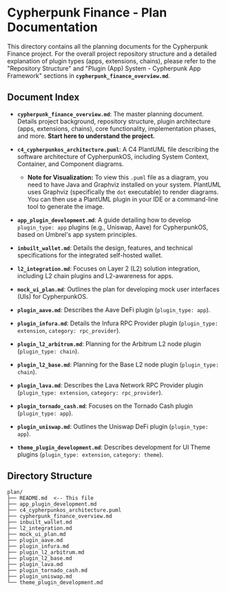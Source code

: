 # Cypherpunk Finance - Plan Documentation

This directory contains all the planning documents for the Cypherpunk Finance project.
For the overall project repository structure and a detailed explanation of plugin types (apps, extensions, chains), please refer to the "Repository Structure" and "Plugin (App) System - Cypherpunk App Framework" sections in **`cypherpunk_finance_overview.md`**.

## Document Index

-   **`cypherpunk_finance_overview.md`**: The master planning document. Details project background, repository structure, plugin architecture (apps, extensions, chains), core functionality, implementation phases, and more. **Start here to understand the project.**

-   **`c4_cypherpunkos_architecture.puml`**: A C4 PlantUML file describing the software architecture of CypherpunkOS, including System Context, Container, and Component diagrams.
    *   **Note for Visualization:** To view this `.puml` file as a diagram, you need to have Java and Graphviz installed on your system. PlantUML uses Graphviz (specifically the `dot` executable) to render diagrams. You can then use a PlantUML plugin in your IDE or a command-line tool to generate the image.

-   **`app_plugin_development.md`**: A guide detailing how to develop `plugin_type: app` plugins (e.g., Uniswap, Aave) for CypherpunkOS, based on Umbrel's app system principles.

-   **`inbuilt_wallet.md`**: Details the design, features, and technical specifications for the integrated self-hosted wallet.

-   **`l2_integration.md`**: Focuses on Layer 2 (L2) solution integration, including L2 chain plugins and L2-awareness for apps.

-   **`mock_ui_plan.md`**: Outlines the plan for developing mock user interfaces (UIs) for CypherpunkOS.

-   **`plugin_aave.md`**: Describes the Aave DeFi plugin (`plugin_type: app`).

-   **`plugin_infura.md`**: Details the Infura RPC Provider plugin (`plugin_type: extension`, `category: rpc_provider`).

-   **`plugin_l2_arbitrum.md`**: Planning for the Arbitrum L2 node plugin (`plugin_type: chain`).

-   **`plugin_l2_base.md`**: Planning for the Base L2 node plugin (`plugin_type: chain`).

-   **`plugin_lava.md`**: Describes the Lava Network RPC Provider plugin (`plugin_type: extension`, `category: rpc_provider`).

-   **`plugin_tornado_cash.md`**: Focuses on the Tornado Cash plugin (`plugin_type: app`).

-   **`plugin_uniswap.md`**: Outlines the Uniswap DeFi plugin (`plugin_type: app`).

-   **`theme_plugin_development.md`**: Describes development for UI Theme plugins (`plugin_type: extension`, `category: theme`).

## Directory Structure

```
plan/
├── README.md  <-- This file
├── app_plugin_development.md
├── c4_cypherpunkos_architecture.puml
├── cypherpunk_finance_overview.md
├── inbuilt_wallet.md
├── l2_integration.md
├── mock_ui_plan.md
├── plugin_aave.md
├── plugin_infura.md
├── plugin_l2_arbitrum.md
├── plugin_l2_base.md
├── plugin_lava.md
├── plugin_tornado_cash.md
├── plugin_uniswap.md
└── theme_plugin_development.md
``` 